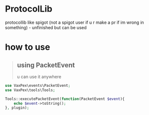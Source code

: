 # ProtocolLib
protocollib like spigot (not a spigot user if u r make a pr if im wrong in something) - unfinished but can be used

# how to use
> ## using PacketEvent
> u can use it anywhere
```php
use VaxPex\events\PacketEvent;
use VaxPex\tools\Tools;

Tools::executePacketEvent(function(PacketEvent $event){
    echo $event->toString();
}, plugin); 
```

